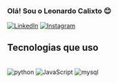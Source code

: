 



### Olá! Sou o Leonardo Calixto 😊

[![LinkedIn](https://img.shields.io/badge/LinkedIn-0077B5?style=for-the-badge&logo=linkedin&logoColor=white)](https://www.linkedin.com/in/leonardo-calixto-3a25a1256/)
[![Instagram](https://img.shields.io/badge/Instagram-E4405F?style=for-the-badge&logo=instagram&logoColor=white)](https://www.instagram.com/leonardocalixxto/)

## Tecnologias que uso
<div style="display: inline_block"><br/>
    <img align="center" alt="python" src="https://img.shields.io/badge/Python-3776AB?style=for-the-badge&logo=python&logoColor=white" />
    <img align="center" alt="JavaScript" src="https://img.shields.io/badge/JavaScript-323330?style=for-the-badge&logo=javascript&logoColor=F7DF1E" />  
    <img align="center" alt="mysql" src="https://img.shields.io/badge/MySQL-00000F?style=for-the-badge&logo=mysql&logoColor=white"/>    
</div>





